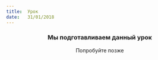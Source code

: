 ```yaml
---
title:  Урок
date:   31/01/2018
---
```


### <center>Мы подготавливаем данный урок</center>
<center>Попробуйте позже</center>